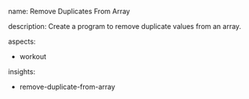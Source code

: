 name: Remove Duplicates From Array

description: Create a program to remove duplicate values from an array.

aspects:
  - workout

insights:
  - remove-duplicate-from-array